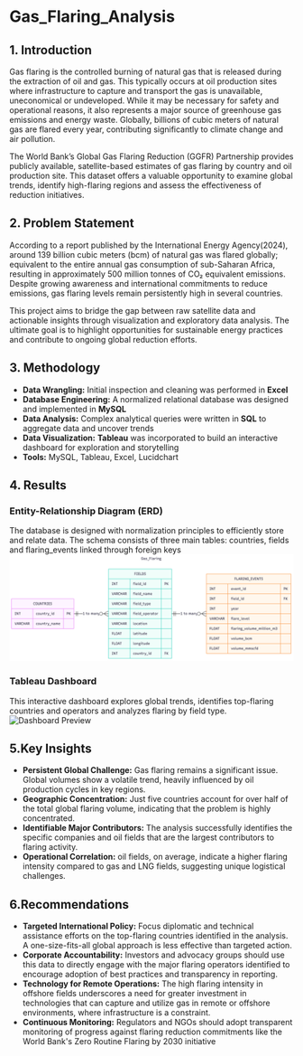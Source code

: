 # Gas_Flaring_Analysis
## 1. Introduction
Gas flaring is the controlled burning of natural gas that is released during the extraction of oil and gas. This typically occurs at oil production sites where infrastructure to capture and transport the gas is unavailable, uneconomical or undeveloped. While it may be necessary for safety and operational reasons, it also represents a major source of greenhouse gas emissions and energy waste. Globally, billions of cubic meters of natural gas are flared every year, contributing significantly to climate change and air pollution.

The World Bank’s Global Gas Flaring Reduction (GGFR) Partnership provides publicly available, satellite-based estimates of gas flaring by country and oil production site. This dataset offers a valuable opportunity to examine global trends, identify high-flaring regions and assess the effectiveness of reduction initiatives.

## 2. Problem Statement
According to a report published by the International Energy Agency(2024), around 139 billion cubic meters (bcm) of natural gas was flared globally; equivalent to the entire annual gas consumption of sub-Saharan Africa, resulting in approximately 500 million tonnes of CO₂ equivalent emissions. Despite growing awareness and international commitments to reduce emissions, gas flaring levels remain persistently high in several countries. 

This project aims to bridge the gap between raw satellite data and actionable insights through visualization and exploratory data analysis. The ultimate goal is to highlight opportunities for sustainable energy practices and contribute to ongoing global reduction efforts.

## 3. Methodology
*   **Data Wrangling:** Initial inspection and cleaning was performed in **Excel**
*   **Database Engineering:** A normalized relational database was designed and implemented in **MySQL**
*   **Data Analysis:** Complex analytical queries were written in **SQL** to aggregate data and uncover trends
*   **Data Visualization:** **Tableau** was incorporated to build an interactive dashboard for exploration and storytelling
*   **Tools:** MySQL, Tableau, Excel, Lucidchart

## 4. Results
### Entity-Relationship Diagram (ERD)
The database is designed with normalization principles to efficiently store and relate data. The schema consists of three main tables: countries, fields and flaring_events linked through foreign keys
![ERD Diagram](Gas_Flaring_ERD.png)
### Tableau Dashboard
This interactive dashboard explores global trends, identifies top-flaring countries and operators and analyzes flaring by field type.
![Dashboard Preview](Gas_Flaring_Analysis_v2025.1.twbx)

## 5.Key Insights 
*  **Persistent Global Challenge:** Gas flaring remains a significant issue. Global volumes show a volatile trend, heavily influenced by oil production cycles in key regions.
*  **Geographic Concentration:** Just five countries account for over half of the total global flaring volume, indicating that the problem is highly concentrated.
*  **Identifiable Major Contributors:** The analysis successfully identifies the specific companies and oil fields that are the largest contributors to flaring activity.
*  **Operational Correlation:** oil fields, on average, indicate a higher flaring intensity compared to gas and LNG fields, suggesting unique logistical challenges.
  
## 6.Recommendations
*  **Targeted International Policy:** Focus diplomatic and technical assistance efforts on the top-flaring countries identified in the analysis. A one-size-fits-all global approach is less effective than targeted action.
*  **Corporate Accountability:** Investors and advocacy groups should use this data to directly engage with the major flaring operators identified to encourage adoption of best practices and transparency in reporting.
* **Technology for Remote Operations:** The high flaring intensity in offshore fields underscores a need for greater investment in technologies that can capture and utilize gas in remote or offshore environments, where infrastructure is a constraint.
*  **Continuous Monitoring:** Regulators and NGOs should adopt transparent monitoring of progress against flaring reduction commitments like the World Bank's Zero Routine Flaring by 2030 initiative


